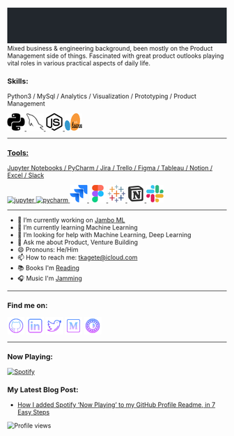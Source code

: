 ![Hello I'm Tony Kagete](hello.gif)
Mixed business & engineering background, been mostly on the Product Management side of things. Fascinated with great product outlooks playing vital roles in various practical aspects of daily life. 

<h3 align="left">Skills:</h3>

Python3 / MySql / Analytics / Visualization / Prototyping / Product Management

<p align="left"> <a href="https://www.python.org" target="_blank"> <img src="Python-02.svg" alt="python" width="40" height="40"/> </a>   <a href="https://www.mysql.com/" target="_blank"> <img src="Mysql-03.svg" alt="mysql" width="40" height="40"/> </a>   <a href="https://nodejs.org" target="_blank"> <img src="Node-js-01.svg" alt="nodejs" width="40" height="40"/> </a>   <a href="https://scikit-learn.org/" target="_blank"> <img src="Scikit_learn_logo_small.svg" alt="scikit" width="40" height="40"/> </p>
  
__________________________________________________________________________________________________________

<h3 align="left">Tools:</h3>

Jupyter Notebooks / PyCharm / Jira / Trello / Figma / Tableau / Notion / Excel / Slack

<p align="left"> <a href="https://www.jupyter.org/" target="_blank"> <img src="https://upload.wikimedia.org/wikipedia/commons/3/38/Jupyter_logo.svg" alt="jupyter" width="40" height="40"/> </a> <a href="https://www.jetbrains.com/pycharm/" target="_blank"> <img src="https://upload.wikimedia.org/wikipedia/commons/1/1d/PyCharm_Icon.svg" alt="pycharm" width="40" height="40"/> </a> <a href="https://www.atlassian.com/software/jira" target="_blank"> <img src="jira-seeklogo.com.svg" alt="jira" width="40" height="40"/> </a> <a href="https://www.figma.com/" target="_blank"> <img src="figma-icon.svg" alt="figma" width="40" height="40"/> </a> <a href="https://tableau.com/" target="_blank"> <img src="tableau-software-seeklogo.com.svg" alt="tableau" width="40" height="40"/> </a> <a href="https://www.notion.com/" target="_blank"> <img src="icons8-notion.svg" alt="notion" width="40" height="40"/> </a> </a> <a href="https://www.slack.com/" target="_blank"> <img src="Slack_icon_2019.svg" alt="slack" width="40" height="40"/> </a> </p>
  
__________________________________________________________________________________________________________

- 🔭 I’m currently working on [Jambo ML](https://github.com/Technically-Tony/jamboml-1.git)
- 🌱 I’m currently learning Machine Learning 
- 🤔 I’m looking for help with Machine Learning, Deep Learning 
- 💬 Ask me about Product, Venture Building
- 😄 Pronouns: He/Him 
- 📫 How to reach me: tkagete@icloud.com 
- 📚 Books I'm [Reading](https://www.notion.so/technicallytony/TK-s-books-8fa76125be694a04b59cf0eafe6f6327)
- 🎧 Music I'm [Jamming](https://open.spotify.com/playlist/6VixOZz7vkQca7ZNBPwe2u)

__________________________________________________________________________________________________________

<h3 align="left">Find me on:</h3>

[<img src='icons8-github.svg' alt='github' height='40'>](https://github.com/technically-tony)    [<img src='icons8-linkedin.svg' alt='linkedin' height='40'>](https://www.linkedin.com/in/tonykagete/)  [<img src='icons8-twitter.svg' alt='twitter' height='40'>](https://twitter.com/technicallytony)  [<img src='icons8-medium-new.svg' alt='medium' height='40'>](https://medium.com/@tkagete) [<img src='icons8-vsco.svg' alt='vsco' height='40'>](https://vsco.co/technicallytony/gallery) 

__________________________________________________________________________________________________________

<h3 align="left">Now Playing:</h3>

[![Spotify](https://now-playing-technically-tony.vercel.app/api/spotify)](https://open.spotify.com/user/316ynimwepp7athpqi6d3l3a54ey)

<h3 align="left">My Latest Blog Post:</h3>

<!-- BLOG-POST-LIST:START -->
- [How I added Spotify ‘Now Playing’ to my GitHub Profile Readme, in 7 Easy Steps](https://technicallytony.com/how-i-added-spotify-now-playing-to-my-github-profile-readme-in-7-easy-steps)
<!-- BLOG-POST-LIST:END -->

![Profile views](https://gpvc.arturio.dev/Technically-Tony)  

